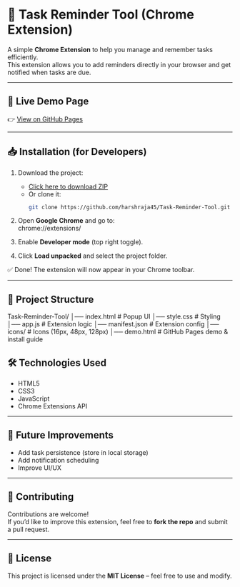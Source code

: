 # 📌 Task Reminder Tool (Chrome Extension)

A simple **Chrome Extension** to help you manage and remember tasks efficiently.  
This extension allows you to add reminders directly in your browser and get notified when tasks are due.

---

## 🚀 Live Demo Page
👉 [View on GitHub Pages](https://harshraja45.github.io/Task-Reminder-Tool/demo.html)

---

## 📥 Installation (for Developers)

1. Download the project:  
   - [Click here to download ZIP](https://github.com/harshraja45/Task-Reminder-Tool/archive/refs/heads/main.zip)  
   - Or clone it:
     ```bash
     git clone https://github.com/harshraja45/Task-Reminder-Tool.git
     ```

2. Open **Google Chrome** and go to:  
chrome://extensions/


3. Enable **Developer mode** (top right toggle).

4. Click **Load unpacked** and select the project folder.

✅ Done! The extension will now appear in your Chrome toolbar.

---

## 📂 Project Structure
Task-Reminder-Tool/
│── index.html # Popup UI
│── style.css # Styling
│── app.js # Extension logic
│── manifest.json # Extension config
│── icons/ # Icons (16px, 48px, 128px)
│── demo.html # GitHub Pages demo & install guide


## 🛠️ Technologies Used
- HTML5  
- CSS3  
- JavaScript  
- Chrome Extensions API  

---

## 📌 Future Improvements
- Add task persistence (store in local storage)  
- Add notification scheduling  
- Improve UI/UX  

---

## 🤝 Contributing
Contributions are welcome!  
If you’d like to improve this extension, feel free to **fork the repo** and submit a pull request.

---

## 📜 License
This project is licensed under the **MIT License** – feel free to use and modify.
